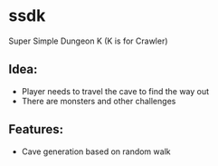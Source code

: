 # ssdk
Super Simple Dungeon K (K is for Crawler)

## Idea:
* Player needs to travel the cave to find the way out
* There are monsters and other challenges

## Features:
* Cave generation based on random walk
